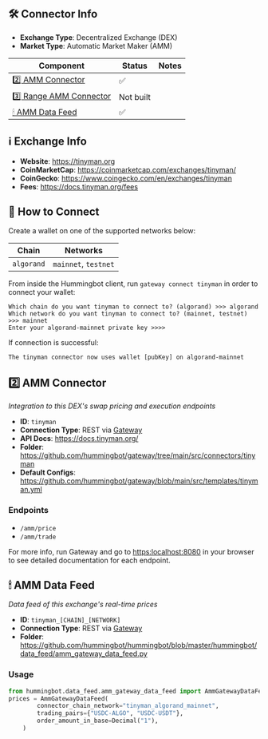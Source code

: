 ## 🛠 Connector Info

- **Exchange Type**: Decentralized Exchange (DEX)
- **Market Type**: Automatic Market Maker (AMM)

| Component | Status | Notes | 
| --------- | ------ | ----- |
| [2️⃣ AMM Connector](#2-amm-connector) | ✅ |
| [3️⃣ Range AMM Connector](#3-range-amm-connector) | Not built |
| [🕯 AMM Data Feed](#amm-data-feed) | ✅ |

## ℹ️ Exchange Info

- **Website**: <https://tinyman.org>
- **CoinMarketCap**: <https://coinmarketcap.com/exchanges/tinyman/>
- **CoinGecko**: <https://www.coingecko.com/en/exchanges/tinyman>
- **Fees**: <https://docs.tinyman.org/fees>

## 🔑 How to Connect

Create a wallet on one of the supported networks below:

| Chain | Networks | 
| ----- | -------- |
| `algorand` | `mainnet`, `testnet` 

From inside the Hummingbot client, run `gateway connect tinyman` in order to connect your wallet:
 
```
Which chain do you want tinyman to connect to? (algorand) >>> algorand
Which network do you want tinyman to connect to? (mainnet, testnet) >>> mainnet
Enter your algorand-mainnet private key >>>>
```

If connection is successful:

```
The tinyman connector now uses wallet [pubKey] on algorand-mainnet
```


## 2️⃣ AMM Connector
*Integration to this DEX's swap pricing and execution endpoints*

- **ID**: `tinyman`
- **Connection Type**: REST via [Gateway](/gateway)
- **API Docs**: <https://docs.tinyman.org/>
- **Folder**: <https://github.com/hummingbot/gateway/tree/main/src/connectors/tinyman>
- **Default Configs**: <https://github.com/hummingbot/gateway/blob/main/src/templates/tinyman.yml>

### Endpoints

- `/amm/price`
- `/amm/trade`


For more info, run Gateway and go to <https:localhost:8080> in your browser to see detailed documentation for each endpoint.

## 🕯 AMM Data Feed
*Data feed of this exchange's real-time prices*

- **ID**: `tinyman_[CHAIN]_[NETWORK]`
- **Connection Type**: REST via [Gateway](/gateway)
- **Folder**: <https://github.com/hummingbot/hummingbot/blob/master/hummingbot/data_feed/amm_gateway_data_feed.py>

### Usage

```python
from hummingbot.data_feed.amm_gateway_data_feed import AmmGatewayDataFeed
prices = AmmGatewayDataFeed(
        connector_chain_network="tinyman_algorand_mainnet",
        trading_pairs={"USDC-ALGO", "USDC-USDT"},
        order_amount_in_base=Decimal("1"),
    )
```